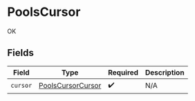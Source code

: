 # PoolsCursor

OK


## Fields

| Field                                                         | Type                                                          | Required                                                      | Description                                                   |
| ------------------------------------------------------------- | ------------------------------------------------------------- | ------------------------------------------------------------- | ------------------------------------------------------------- |
| `cursor`                                                      | [PoolsCursorCursor](../../models/shared/PoolsCursorCursor.md) | :heavy_check_mark:                                            | N/A                                                           |